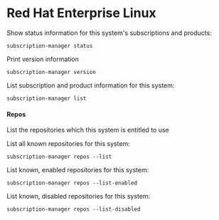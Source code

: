 # Red Hat Enterprise Linux

Show status information for this system's subscriptions and products:
```
subscription-manager status
```

Print version information
```
subscription-manager version
```

List subscription and product information for this system:
```
subscription-manager list
```

#### Repos
List the repositories which this system is entitled to use

List all known repositories for this system:
```
subscription-manager repos --list
```
List known, enabled repositories for this system:
```
subscription-manager repos --list-enabled
```
List known, disabled repositories for this system:
```
subscription-manager repos --list-disabled
```

